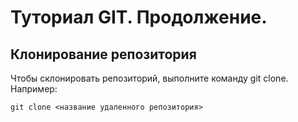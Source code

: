 # Туториал GIT. Продолжение.

## Клонирование репозитория

Чтобы склонировать репозиторий, выполните команду git clone.
Например:

```
git clone <название удаленного репозитория>

```